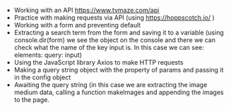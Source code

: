 
- Working with an API https://www.tvmaze.com/api
- Practice with making requests via API (using https://hoppscotch.io/ )
- Working with a form and preventing default
- Extracting a search term from the form and saving it to a variable (using console.dir(form) we see the object on the console and there we can check what the name of the key input is. In this case we can see: elements: query: input)
- Using the JavaScript library Axios to make HTTP requests
- Making a query string object with the property of params and passing it in the config object
- Awaiting the query string (in this case we are extracting the image medium data, calling a function makeImages and appending the images to the page.  
